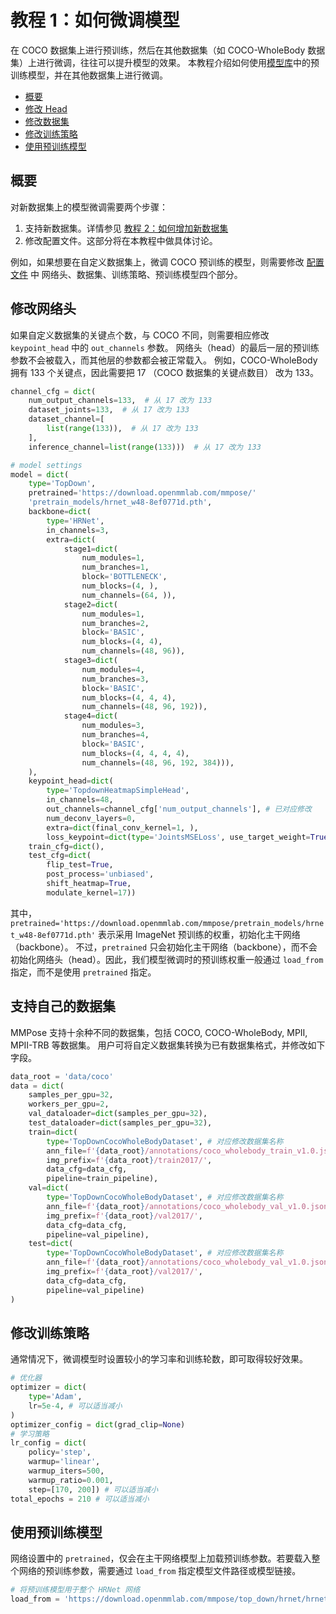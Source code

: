 # 教程 1：如何微调模型

在 COCO 数据集上进行预训练，然后在其他数据集（如 COCO-WholeBody 数据集）上进行微调，往往可以提升模型的效果。
本教程介绍如何使用[模型库](https://mmpose.readthedocs.io/en/0.x/modelzoo.html)中的预训练模型，并在其他数据集上进行微调。

<!-- TOC -->

- [概要](#概要)
- [修改 Head](#修改网络头)
- [修改数据集](#修改数据集)
- [修改训练策略](#修改训练策略)
- [使用预训练模型](#使用预训练模型)

<!-- TOC -->

## 概要

对新数据集上的模型微调需要两个步骤：

1. 支持新数据集。详情参见 [教程 2：如何增加新数据集](2_new_dataset.md)
2. 修改配置文件。这部分将在本教程中做具体讨论。

例如，如果想要在自定义数据集上，微调 COCO 预训练的模型，则需要修改 [配置文件](0_config.md) 中 网络头、数据集、训练策略、预训练模型四个部分。

## 修改网络头

如果自定义数据集的关键点个数，与 COCO 不同，则需要相应修改 `keypoint_head` 中的 `out_channels` 参数。
网络头（head）的最后一层的预训练参数不会被载入，而其他层的参数都会被正常载入。
例如，COCO-WholeBody 拥有 133 个关键点，因此需要把 17 （COCO 数据集的关键点数目） 改为 133。

```python
channel_cfg = dict(
    num_output_channels=133,  # 从 17 改为 133
    dataset_joints=133,  # 从 17 改为 133
    dataset_channel=[
        list(range(133)),  # 从 17 改为 133
    ],
    inference_channel=list(range(133)))  # 从 17 改为 133

# model settings
model = dict(
    type='TopDown',
    pretrained='https://download.openmmlab.com/mmpose/'
    'pretrain_models/hrnet_w48-8ef0771d.pth',
    backbone=dict(
        type='HRNet',
        in_channels=3,
        extra=dict(
            stage1=dict(
                num_modules=1,
                num_branches=1,
                block='BOTTLENECK',
                num_blocks=(4, ),
                num_channels=(64, )),
            stage2=dict(
                num_modules=1,
                num_branches=2,
                block='BASIC',
                num_blocks=(4, 4),
                num_channels=(48, 96)),
            stage3=dict(
                num_modules=4,
                num_branches=3,
                block='BASIC',
                num_blocks=(4, 4, 4),
                num_channels=(48, 96, 192)),
            stage4=dict(
                num_modules=3,
                num_branches=4,
                block='BASIC',
                num_blocks=(4, 4, 4, 4),
                num_channels=(48, 96, 192, 384))),
    ),
    keypoint_head=dict(
        type='TopdownHeatmapSimpleHead',
        in_channels=48,
        out_channels=channel_cfg['num_output_channels'], # 已对应修改
        num_deconv_layers=0,
        extra=dict(final_conv_kernel=1, ),
        loss_keypoint=dict(type='JointsMSELoss', use_target_weight=True)),
    train_cfg=dict(),
    test_cfg=dict(
        flip_test=True,
        post_process='unbiased',
        shift_heatmap=True,
        modulate_kernel=17))
```

其中， `pretrained='https://download.openmmlab.com/mmpose/pretrain_models/hrnet_w48-8ef0771d.pth'` 表示采用 ImageNet 预训练的权重，初始化主干网络（backbone）。
不过，`pretrained` 只会初始化主干网络（backbone），而不会初始化网络头（head）。因此，我们模型微调时的预训练权重一般通过 `load_from` 指定，而不是使用 `pretrained` 指定。

## 支持自己的数据集

MMPose 支持十余种不同的数据集，包括 COCO, COCO-WholeBody, MPII, MPII-TRB 等数据集。
用户可将自定义数据集转换为已有数据集格式，并修改如下字段。

```python
data_root = 'data/coco'
data = dict(
    samples_per_gpu=32,
    workers_per_gpu=2,
    val_dataloader=dict(samples_per_gpu=32),
    test_dataloader=dict(samples_per_gpu=32),
    train=dict(
        type='TopDownCocoWholeBodyDataset', # 对应修改数据集名称
        ann_file=f'{data_root}/annotations/coco_wholebody_train_v1.0.json', # 修改数据集标签路径
        img_prefix=f'{data_root}/train2017/',
        data_cfg=data_cfg,
        pipeline=train_pipeline),
    val=dict(
        type='TopDownCocoWholeBodyDataset', # 对应修改数据集名称
        ann_file=f'{data_root}/annotations/coco_wholebody_val_v1.0.json', # 修改数据集标签路径
        img_prefix=f'{data_root}/val2017/',
        data_cfg=data_cfg,
        pipeline=val_pipeline),
    test=dict(
        type='TopDownCocoWholeBodyDataset', # 对应修改数据集名称
        ann_file=f'{data_root}/annotations/coco_wholebody_val_v1.0.json', # 修改数据集标签路径
        img_prefix=f'{data_root}/val2017/',
        data_cfg=data_cfg,
        pipeline=val_pipeline)
)
```

## 修改训练策略

通常情况下，微调模型时设置较小的学习率和训练轮数，即可取得较好效果。

```python
# 优化器
optimizer = dict(
    type='Adam',
    lr=5e-4, # 可以适当减小
)
optimizer_config = dict(grad_clip=None)
# 学习策略
lr_config = dict(
    policy='step',
    warmup='linear',
    warmup_iters=500,
    warmup_ratio=0.001,
    step=[170, 200]) # 可以适当减小
total_epochs = 210 # 可以适当减小
```

## 使用预训练模型

网络设置中的 `pretrained`，仅会在主干网络模型上加载预训练参数。若要载入整个网络的预训练参数，需要通过 `load_from` 指定模型文件路径或模型链接。

```python
# 将预训练模型用于整个 HRNet 网络
load_from = 'https://download.openmmlab.com/mmpose/top_down/hrnet/hrnet_w48_coco_384x288_dark-741844ba_20200812.pth'  # 模型路径可以在 model zoo 中找到
```
